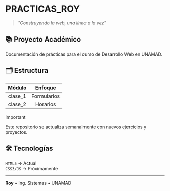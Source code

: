 # PRACTICAS_ROY

> *"Construyendo la web, una línea a la vez"*

## 📚 Proyecto Académico
Documentación de prácticas para el curso de Desarrollo Web en UNAMAD.

## 🗂️ Estructura

| Módulo | Enfoque |
|:------:|:-------:|
| clase_1 | Formularios |
| clase_2 | Horarios |

> [!IMPORTANT]
> Este repositorio se actualiza semanalmente con nuevos ejercicios y proyectos.

## 🛠️ Tecnologías
`HTML5` → Actual  
`CSS3/JS` → Próximamente

---
**Roy** • Ing. Sistemas • UNAMAD
